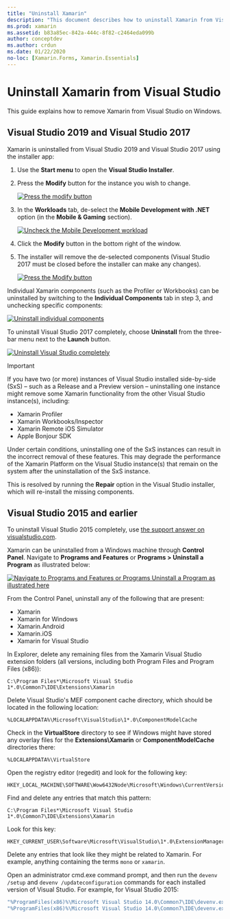 ```yaml
---
title: "Uninstall Xamarin"
description: "This document describes how to uninstall Xamarin from Visual Studio on Windows."
ms.prod: xamarin
ms.assetid: b83a85ec-842a-444c-8f82-c2464eda099b
author: conceptdev
ms.author: crdun
ms.date: 01/22/2020
no-loc: [Xamarin.Forms, Xamarin.Essentials]
---
```


# Uninstall Xamarin from Visual Studio

This guide explains how to remove Xamarin from Visual Studio on Windows.

<a name="uninstallvs2017"></a>

## Visual Studio 2019 and Visual Studio 2017

Xamarin is uninstalled from Visual Studio 2019 and Visual Studio 2017 using the installer app:

1. Use the **Start menu** to open the **Visual Studio Installer**.

2. Press the **Modify** button for the instance you wish to change.

    [![](uninstalling-xamarin-images/vs2017-02-sml.png "Press the modify button")](uninstalling-xamarin-images/vs2017-02.png#lightbox)

3. In the **Workloads** tab, de-select the **Mobile Development with .NET** option
  (in the **Mobile & Gaming** section).

    [![](uninstalling-xamarin-images/vs2017-03-sml.png "Uncheck the Mobile Development workload")](uninstalling-xamarin-images/vs2017-03.png#lightbox)

4. Click the **Modify** button in the bottom right of the window.

5. The installer will remove the de-selected components
  (Visual Studio 2017 must be closed before the installer can make any changes).

    [![](uninstalling-xamarin-images/vs2017-04-sml.png "Press the Modify button")](uninstalling-xamarin-images/vs2017-04.png#lightbox)

Individual Xamarin components (such as the Profiler or Workbooks) can be uninstalled
by switching to the **Individual Components** tab in step 3, and unchecking
specific components:

[![](uninstalling-xamarin-images/vs2017-components-sml.png "Uninstall individual components")](uninstalling-xamarin-images/vs2017-components.png#lightbox)

To uninstall Visual Studio 2017 completely, choose **Uninstall** from the
three-bar menu next to the **Launch** button.

[![](uninstalling-xamarin-images/vs2017-uninstall-sml.png "Uninstall Visual Studio completely")](uninstalling-xamarin-images/vs2017-uninstall.png#lightbox)

> [!IMPORTANT]
> If you have two (or more) instances of Visual Studio installed side-by-side (SxS) – such as a Release and a Preview version – uninstalling
> one instance might remove some Xamarin functionality from the other Visual Studio instance(s), including:
>
> - Xamarin Profiler
> - Xamarin Workbooks/Inspector
> - Xamarin Remote iOS Simulator
> - Apple Bonjour SDK
>
> Under certain conditions, uninstalling one of the SxS instances can result in the incorrect removal of these features. This may degrade the performance of the Xamarin Platform on the Visual Studio instance(s) that remain on the system after the uninstallation of the SxS instance.
>
>This is resolved by running the **Repair** option in the Visual Studio installer, which will re-install the missing components.

<a name="uninstallvs2015"></a>

## Visual Studio 2015 and earlier

To uninstall Visual Studio 2015 completely, use [the support answer on visualstudio.com](https://visualstudio.microsoft.com/vs/support/vs2015/uninstall-visual-studio-2015/).

Xamarin can be uninstalled from a Windows machine through **Control Panel**. Navigate to **Programs and Features** or **Programs > Uninstall a Program** as illustrated below:

 [![](uninstalling-xamarin-images/image3.png "Navigate to Programs and Features or Programs  Uninstall a Program as illustrated here")](uninstalling-xamarin-images/image3.png#lightbox)

From the Control Panel, uninstall any of the following that are present:

- Xamarin
- Xamarin for Windows
- Xamarin.Android
- Xamarin.iOS
- Xamarin for Visual Studio

In Explorer, delete any remaining files from the Xamarin Visual Studio extension folders (all versions, including both Program Files and Program Files (x86)):

```
C:\Program Files*\Microsoft Visual Studio 1*.0\Common7\IDE\Extensions\Xamarin
```

Delete Visual Studio's MEF component cache directory, which should be located in the following location:

```
%LOCALAPPDATA%\Microsoft\VisualStudio\1*.0\ComponentModelCache
```

Check in the **VirtualStore** directory to see if Windows might have stored any overlay files for the **Extensions\Xamarin** or **ComponentModelCache** directories there:

```
%LOCALAPPDATA%\VirtualStore
```

Open the registry editor (regedit) and look for the following key:

```
HKEY_LOCAL_MACHINE\SOFTWARE\Wow6432Node\Microsoft\Windows\CurrentVersion\SharedDlls
```

Find and delete any entries that match this pattern:

```
C:\Program Files*\Microsoft Visual Studio 1*.0\Common7\IDE\Extensions\Xamarin
```

Look for this key:

```
HKEY_CURRENT_USER\Software\Microsoft\VisualStudio\1*.0\ExtensionManager\PendingDeletions
```

Delete any entries that look like they might be related to Xamarin. For example, anything containing the terms `mono` or `xamarin`.

Open an administrator cmd.exe command prompt, and then run the `devenv /setup` and `devenv /updateconfiguration` commands for each installed version of Visual Studio. For example, for Visual Studio 2015:

```cmd
"%ProgramFiles(x86)%\Microsoft Visual Studio 14.0\Common7\IDE\devenv.exe" /setup
"%ProgramFiles(x86)%\Microsoft Visual Studio 14.0\Common7\IDE\devenv.exe" /updateconfiguration
```
